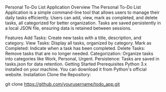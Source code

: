 Personal To-Do List Application
Overview
The Personal To-Do List Application is a simple command-line tool that allows users to manage their daily tasks efficiently. Users can add, view, mark as completed, and delete tasks, all categorized for better organization. Tasks are saved persistently in a local JSON file, ensuring data is retained between sessions.

Features
Add Tasks: Create new tasks with a title, description, and category.
View Tasks: Display all tasks, organized by category.
Mark as Completed: Indicate when a task has been completed.
Delete Tasks: Remove tasks that are no longer needed.
Categorization: Organize tasks into categories like Work, Personal, Urgent.
Persistence: Tasks are saved in tasks.json for data retention.
Getting Started
Prerequisites
Python 3.x installed on your machine. You can download it from Python's official website.
Installation
Clone the Repository:

git clone https://github.com/yourusername/todo_app.git

